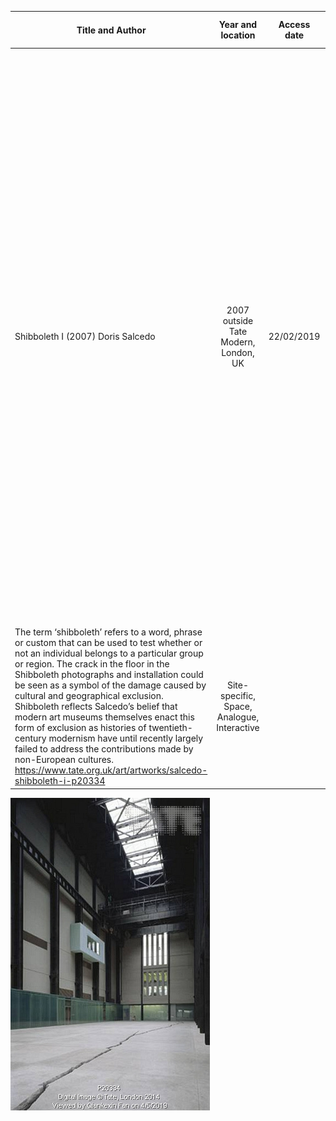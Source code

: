  Title and Author      | Year and location    | Access date |  Medium or art forms | Description and URL | Characteristic(s)
 -------- | :-----------:  | :-----------: | :-----------: | :-----------: | :-----------:
 Shibboleth I (2007) Doris Salcedo | 2007 outside Tate Modern, London, UK   | 22/02/2019   |  Digital print on paper | Shibboleth I (2007) is a medium-size digital photograph by the Colombian artist Doris Salcedo that depicts the Turbine Hall of Tate Modern, London, with a long narrow crack running along its floor. The print is part of a portfolio of four photographs each showing different views of the same scene. The photographs were made as part of Salcedo’s 2007 installation project for the Unilever Series at Tate Modern, also titled Shibboleth, which involved the artist creating a deep fissure in the floor of the Turbine Hall and thus transformed the space.
The term ‘shibboleth’ refers to a word, phrase or custom that can be used to test whether or not an individual belongs to a particular group or region. The crack in the floor in the Shibboleth photographs and installation could be seen as a symbol of the damage caused by cultural and geographical exclusion. Shibboleth reflects Salcedo’s belief that modern art museums themselves enact this form of exclusion as histories of twentieth-century modernism have until recently largely failed to address the contributions made by non-European cultures. https://www.tate.org.uk/art/artworks/salcedo-shibboleth-i-p20334 | Site-specific, Space, Analogue, Interactive



![image](https://github.com/lyxleo/post-digital/blob/master/13.jpg)

